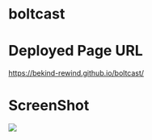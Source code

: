 # boltcast



# Deployed Page URL
https://bekind-rewind.github.io/boltcast/

# ScreenShot
![](images/boltcast-screenshot.png)
